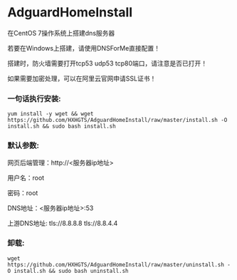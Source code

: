 # AdguardHomeInstall

在CentOS 7操作系统上搭建dns服务器

若要在Windows上搭建，请使用DNSForMe直接配置！

搭建时，防火墙需要打开tcp53 udp53 tcp80端口，请注意是否已打开！

如果需要加密处理，可以在阿里云官网申请SSL证书！

### 一句话执行安装:
```
yum install -y wget && wget https://github.com/HXHGTS/AdguardHomeInstall/raw/master/install.sh -O install.sh && sudo bash install.sh
```

### 默认参数:

网页后端管理：http://<服务器ip地址>

用户名：root

密码：root

DNS地址：<服务器ip地址>:53

上游DNS地址: tls://8.8.8.8 tls://8.8.4.4

### 卸载:
```
wget https://github.com/HXHGTS/AdguardHomeInstall/raw/master/uninstall.sh -O install.sh && sudo bash uninstall.sh
```

